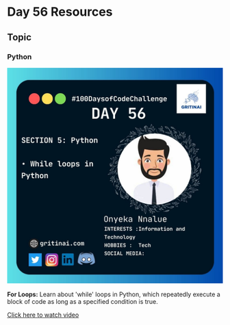 # Day 56 Resources

## Topic

### Python

![100 days of code Day 56](https://github.com/GritinAI/100daysofcode2.0/blob/main/Images/Day56.jpg)

**For Loops:**
Learn about 'while' loops in Python, which repeatedly execute a block of code as long as a specified condition is true.

[Click here to watch video](https://youtu.be/ECduJk00mUU?si=H_8lc_1IKpCFhYxc)


